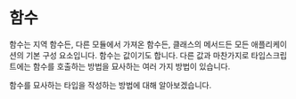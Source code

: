 # 함수

함수는 지역 함수든, 다른 모듈에서 가져온 함수든, 클래스의 메서드든 모든 애플리케이션의 기본 구성 요소입니다. 함수는 값이기도 합니다. 다른 값과 마찬가지로 타입스크립트에는 함수를 호출하는 방법을 묘사하는 여러 가지 방법이 있습니다.

함수를 묘사하는 타입을 작성하는 방법에 대해 알아보겠습니다.